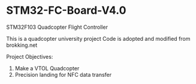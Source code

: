 # STM32-FC-Board-V4.0
STM32F103 Quadcopter Flight Controller

This is a quadcopter university project Code is adopted and modified from brokking.net

Project Objectives:
1. Make a VTOL Quadcopter
2. Precision landing for NFC data transfer
